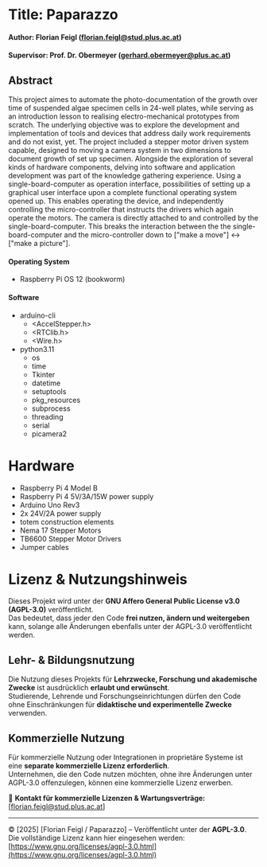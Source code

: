 # Title: Paparazzo
#### Author: Florian Feigl (florian.feigl@stud.plus.ac.at)
#### Supervisor: Prof. Dr. Obermeyer (gerhard.obermeyer@plus.ac.at)

## Abstract
  This project aimes to automate the photo-documentation of the growth over time of suspended algae specimen cells in 24-well plates, while serving as an introduction lesson to realising electro-mechanical prototypes from scratch. The underlying objective was to explore the development and implementation of tools and devices that address daily work requirements and do not exist, yet. The project included a stepper motor driven system capable, designed to moving a camera system in two dimensions to document growth of set up specimen. Alongside the exploration of several kinds of hardware components, delving into software and application development was part of the knowledge gathering experience. Using a single-board-computer as operation interface, possibilities of setting up a graphical user interface upon a complete functional operating system opened up. This enables operating the device, and independently controlling the micro-controller that instructs the drivers which again operate the motors. The camera is directly attached to and controlled by the single-board-computer. This breaks the interaction between the the single-board-computer and the micro-controller down to ["make a move"] <-> ["make a picture"].

#### Operating System  
   - Raspberry Pi OS 12 (bookworm)

#### Software          
- arduino-cli
    - <AccelStepper.h>
    - <RTClib.h>
    - <Wire.h>
- python3.11
    - os 
    - time 
    - Tkinter
    - datetime 
    - setuptools
    - pkg_resources
    - subprocess
    - threading
    - serial
    - picamera2

# Hardware          
   - Raspberry Pi 4 Model B
   - Raspberry Pi 4 5V/3A/15W power supply
   - Arduino Uno Rev3
   - 2x 24V/2A power supply
   - totem construction elements
   - Nema 17 Stepper Motors
   - TB6600 Stepper Motor Drivers
   - Jumper cables

# Lizenz & Nutzungshinweis
Dieses Projekt wird unter der **GNU Affero General Public License v3.0 (AGPL-3.0)** veröffentlicht.  
Das bedeutet, dass jeder den Code **frei nutzen, ändern und weitergeben** kann, solange alle Änderungen ebenfalls unter der AGPL-3.0 veröffentlicht werden.

## Lehr- & Bildungsnutzung  
Die Nutzung dieses Projekts für **Lehrzwecke, Forschung und akademische Zwecke** ist ausdrücklich **erlaubt und erwünscht**.  
Studierende, Lehrende und Forschungseinrichtungen dürfen den Code ohne Einschränkungen für **didaktische und experimentelle Zwecke** verwenden.

## Kommerzielle Nutzung  
Für kommerzielle Nutzung oder Integrationen in proprietäre Systeme ist eine **separate kommerzielle Lizenz erforderlich**.  
Unternehmen, die den Code nutzen möchten, ohne ihre Änderungen unter AGPL-3.0 offenzulegen, können eine kommerzielle Lizenz erwerben.  

📩 **Kontakt für kommerzielle Lizenzen & Wartungsverträge:** [florian.feigl@stud.plus.ac.at]  

---

© [2025] [Florian Feigl / Paparazzo] – Veröffentlicht unter der **AGPL-3.0**.  
Die vollständige Lizenz kann hier eingesehen werden: [https://www.gnu.org/licenses/agpl-3.0.html](https://www.gnu.org/licenses/agpl-3.0.html)

